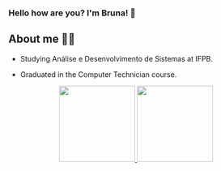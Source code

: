 ### Hello how are you? I'm Bruna! 👋 
<h2 align="auto"> About me 👩‍💻 </h2> 

- Studying Análise e Desenvolvimento de Sistemas at IFPB. 

- Graduated in the Computer Technician course.

<div align="center"> 
  <a href="ttps://github.com/Brunafern"> 
  <img height="150em" src="https://github-readme-stats.vercel.app/api?username=Brunafern&theme=swift&show_icons=true"/> 
  <img height="150em" src="https://github-readme-stats.vercel.app/api/top-langs/?username=Brunafern&layout=compact&langs_count=7&theme=swift"/> 
</div>
